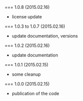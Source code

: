 === 1.0.8 (2015.02.16)

* license update

=== 1.0.3 to 1.0.7 (2015.02.16)

* update documentation, versions

=== 1.0.2 (2015.02.16)

* update documentation

=== 1.0.1 (2015.02.15)

* some cleanup

=== 1.0.0 (2015.02.15)

* publication of the code
